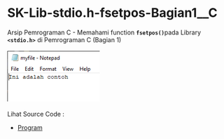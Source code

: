 # SK-Lib-stdio.h-fsetpos-Bagian1__C
Arsip Pemrograman C - Memahami function <code><b>fsetpos()</b></code>pada Library <code><b>&lt;stdio.h></b></code> di Pemrograman C (Bagian 1)<br><br>
<img src="https://github.com/RizkyKhapidsyah/SK-Lib-stdio.h-fsetpos-Bagian1__C/blob/master/SK-Lib-stdio.h-fsetpos-Bagian1__C/x64/result/001.PNG"><br><br>
Lihat Source Code : <br>
- <a href="https://github.com/RizkyKhapidsyah/SK-Lib-stdio.h-fsetpos-Bagian1__C/blob/master/SK-Lib-stdio.h-fsetpos-Bagian1__C/Source.c">Program</a>
